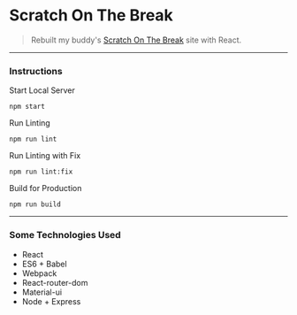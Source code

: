 # Scratch On The Break
> Rebuilt my buddy's [Scratch On The Break](https://scratchonthebreak.com/) site with React.

- - - -

### Instructions

Start Local Server
```
npm start
```

Run Linting
```
npm run lint
```

Run Linting with Fix
```
npm run lint:fix
```

Build for Production
```
npm run build
```

- - - -

### Some Technologies Used
* React
* ES6 + Babel
* Webpack
* React-router-dom
* Material-ui
* Node + Express

